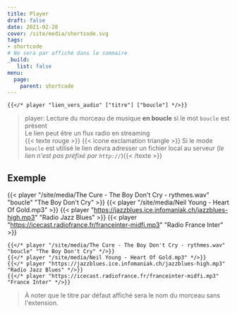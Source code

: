 ```yaml
---
title: Player
draft: false 
date: 2021-02-20 
cover: /site/media/shortcode.svg
tags:
- shortcode
# Ne sera par affiché dans le sommaire
_build:
   list: false
menu: 
  page:
    parent: shortcode
---
```


```go-html-template
{{</* player "lien_vers_audio" ["titre"] ["boucle"] */>}}
```
<!--more-->
> player: Lecture du morceau de musique **en boucle** si le mot `boucle` est présent  
> Le lien peut être un flux radio en streaming  
> {{< texte rouge >}} {{< icone exclamation triangle >}} Si le mode `boucle` est utilisé le lien devra adresser un fichier local au serveur (*le lien n'est pas préfixé par `http://`*){{< /texte >}}

## Exemple
{{< player "/site/media/The Cure - The Boy Don't Cry - rythmes.wav" "boucle" "The Boy Don't Cry" >}}
{{< player "/site/media/Neil Young - Heart Of Gold.mp3" >}}
{{< player "https://jazzblues.ice.infomaniak.ch/jazzblues-high.mp3" "Radio Jazz Blues" >}}
{{< player "https://icecast.radiofrance.fr/franceinter-midfi.mp3" "Radio France Inter" >}}

```tpl
{{</* player "/site/media/The Cure - The Boy Don't Cry - rythmes.wav"  "boucle" "The Boy Don't Cry" */>}}
{{</* player "/site/media/Neil Young - Heart Of Gold.mp3" */>}}
{{</* player "https://jazzblues.ice.infomaniak.ch/jazzblues-high.mp3" "Radio Jazz Blues" */>}}
{{</* player "https://icecast.radiofrance.fr/franceinter-midfi.mp3" "France Inter" */>}}
```
> À noter que le titre par défaut affiché sera le nom du morceau sans l'extension.